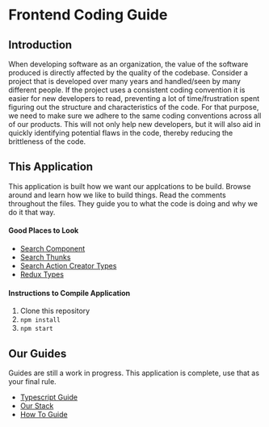 # Frontend Coding Guide

## Introduction
When developing software as an organization, the value of the software produced is directly affected by the quality of the codebase. Consider a project that is developed over many years and handled/seen by many different people. If the project uses a consistent coding convention it is easier for new developers to read, preventing a lot of time/frustration spent figuring out the structure and characteristics of the code. For that purpose, we need to make sure we adhere to the same coding conventions across all of our products. This will not only help new developers, but it will also aid in quickly identifying potential flaws in the code, thereby reducing the brittleness of the code.

## This Application
This application is built how we want our applcations to be build. Browse around and learn how we like to build things. Read the comments throughout the files. They guide you to what the code is doing and why we do it that way.

#### Good Places to Look
* [Search Component](../../src/pages/search/index.tsx)
* [Search Thunks](../../src/actions/search/thunks.ts)
* [Search Action Creator Types](../../src/types/search/action-creators.d.ts)
* [Redux Types](../../src/types/redux/index.ts)

#### Instructions to Compile Application
1. Clone this repository
2.  `npm install`
3.  `npm start`

## Our Guides
Guides are still a work in progress. This application is complete, use that as your final rule.
* [Typescript Guide](typescript.md)
* [Our Stack](stack.md)
* [How To Guide](howto.md)